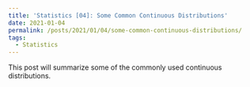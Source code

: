```yaml
---
title: 'Statistics [04]: Some Common Continuous Distributions'
date: 2021-01-04
permalink: /posts/2021/01/04/some-common-continuous-distributions/
tags:
  - Statistics
---
```


This post will summarize some of the commonly used continuous distributions.
